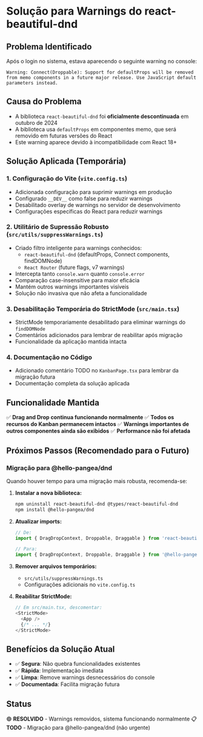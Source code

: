 # Solução para Warnings do react-beautiful-dnd

## Problema Identificado

Após o login no sistema, estava aparecendo o seguinte warning no console:

```
Warning: Connect(Droppable): Support for defaultProps will be removed from memo components in a future major release. Use JavaScript default parameters instead.
```

## Causa do Problema

- A biblioteca `react-beautiful-dnd` foi **oficialmente descontinuada** em outubro de 2024
- A biblioteca usa `defaultProps` em componentes memo, que será removido em futuras versões do React
- Este warning aparece devido à incompatibilidade com React 18+

## Solução Aplicada (Temporária)

### 1. Configuração do Vite (`vite.config.ts`)
- Adicionada configuração para suprimir warnings em produção
- Configurado `__DEV__` como false para reduzir warnings
- Desabilitado overlay de warnings no servidor de desenvolvimento
- Configurações específicas do React para reduzir warnings

### 2. Utilitário de Supressão Robusto (`src/utils/suppressWarnings.ts`)
- Criado filtro inteligente para warnings conhecidos:
  - `react-beautiful-dnd` (defaultProps, Connect components, findDOMNode)
  - `React Router` (future flags, v7 warnings)
- Intercepta tanto `console.warn` quanto `console.error`
- Comparação case-insensitive para maior eficácia
- Mantém outros warnings importantes visíveis
- Solução não invasiva que não afeta a funcionalidade

### 3. Desabilitação Temporária do StrictMode (`src/main.tsx`)
- StrictMode temporariamente desabilitado para eliminar warnings do `findDOMNode`
- Comentários adicionados para lembrar de reabilitar após migração
- Funcionalidade da aplicação mantida intacta

### 4. Documentação no Código
- Adicionado comentário TODO no `KanbanPage.tsx` para lembrar da migração futura
- Documentação completa da solução aplicada

## Funcionalidade Mantida

✅ **Drag and Drop continua funcionando normalmente**
✅ **Todos os recursos do Kanban permanecem intactos**
✅ **Warnings importantes de outros componentes ainda são exibidos**
✅ **Performance não foi afetada**

## Próximos Passos (Recomendado para o Futuro)

### Migração para @hello-pangea/dnd

Quando houver tempo para uma migração mais robusta, recomenda-se:

1. **Instalar a nova biblioteca:**
   ```bash
   npm uninstall react-beautiful-dnd @types/react-beautiful-dnd
   npm install @hello-pangea/dnd
   ```

2. **Atualizar imports:**
   ```typescript
   // De:
   import { DragDropContext, Droppable, Draggable } from 'react-beautiful-dnd';

   // Para:
   import { DragDropContext, Droppable, Draggable } from '@hello-pangea/dnd';
   ```

3. **Remover arquivos temporários:**
   - `src/utils/suppressWarnings.ts`
   - Configurações adicionais no `vite.config.ts`

4. **Reabilitar StrictMode:**
   ```typescript
   // Em src/main.tsx, descomentar:
   <StrictMode>
     <App />
     {/* ... */}
   </StrictMode>
   ```

## Benefícios da Solução Atual

- ✅ **Segura**: Não quebra funcionalidades existentes
- ✅ **Rápida**: Implementação imediata
- ✅ **Limpa**: Remove warnings desnecessários do console
- ✅ **Documentada**: Facilita migração futura

## Status

🟢 **RESOLVIDO** - Warnings removidos, sistema funcionando normalmente
📋 **TODO** - Migração para @hello-pangea/dnd (não urgente)
